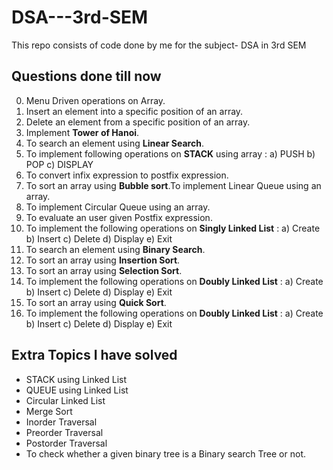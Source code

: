 # DSA---3rd-SEM
This repo consists of code done by me for the subject- DSA in 3rd SEM

## Questions done till now
0. Menu Driven operations on Array.
1. Insert an element into a specific position of an array.
2. Delete an element from a specific position of an array.
3. Implement **Tower of Hanoi**.
4. To search an element using **Linear Search**.
5. To implement following operations on **STACK** using array : a) PUSH b) POP c) DISPLAY
6. To convert infix expression to postfix expression.
7. To sort an array using **Bubble sort**.To implement Linear Queue using an array.
8. To implement Circular Queue using an array.
9. To evaluate an user given Postfix expression.
10. To implement the following operations on **Singly Linked List** : a) Create b) Insert c) Delete d) Display e) Exit
11. To search an element using **Binary Search**.
12. To sort an array using **Insertion Sort**.
13. To sort an array using **Selection Sort**.
14. To implement the following operations on **Doubly Linked List** : a) Create b) Insert c) Delete d) Display e) Exit
15. To sort an array using **Quick Sort**.
16. To implement the following operations on **Doubly Linked List** : a) Create b) Insert c) Delete d) Display e) Exit

## Extra Topics I have solved
- STACK using Linked List
- QUEUE using Linked List
- Circular Linked List
- Merge Sort
- Inorder Traversal
- Preorder Traversal
- Postorder Traversal
- To check whether a given binary tree is a Binary search Tree or not.
  


  
